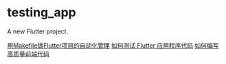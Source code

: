# testing_app

A new Flutter project.



[用Makefile做Flutter项目的自动化管理](https://zhuanlan.zhihu.com/p/429722355)
[如何测试 Flutter 应用程序代码](https://codelabs.developers.google.com/codelabs/flutter-app-testing#0)
[如何编写高质量前端代码](https://zhuanlan.zhihu.com/p/430748576)